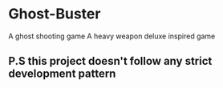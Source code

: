# Ghost-Buster

A ghost shooting game
A heavy weapon deluxe inspired game

## P.S this project doesn't follow any strict development pattern
